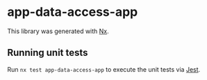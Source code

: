 # app-data-access-app

This library was generated with [Nx](https://nx.dev).

## Running unit tests

Run `nx test app-data-access-app` to execute the unit tests via [Jest](https://jestjs.io).
